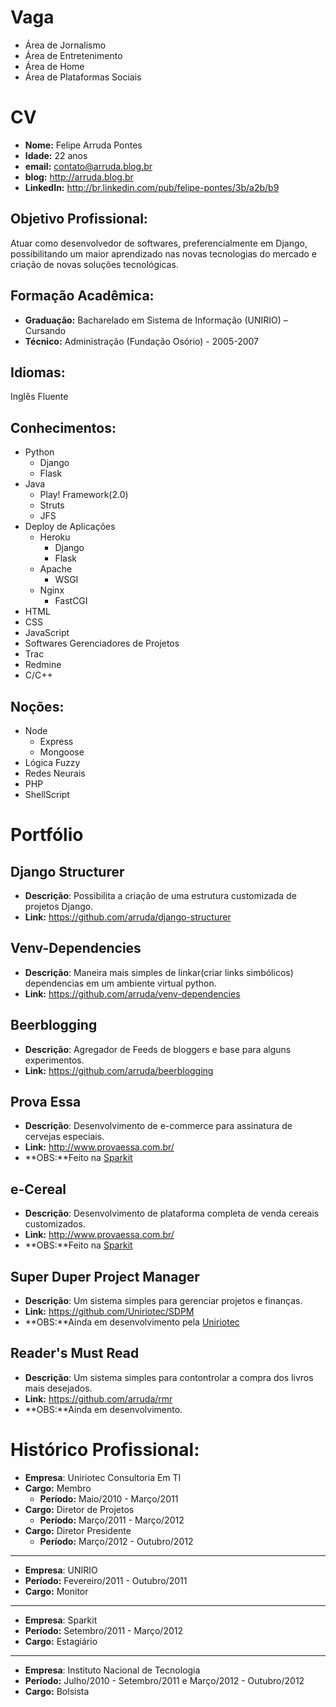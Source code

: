 Vaga
====

* Área de Jornalismo
* Área de Entretenimento
* Área de Home
* Área de Plataformas Sociais


CV
==

* **Nome:** Felipe Arruda Pontes
* **Idade:** 22 anos
* **email:** contato@arruda.blog.br
* **blog:** http://arruda.blog.br
* **LinkedIn:** http://br.linkedin.com/pub/felipe-pontes/3b/a2b/b9

Objetivo Profissional:
----------------------

Atuar como desenvolvedor de softwares, preferencialmente em Django,
possibilitando um maior aprendizado nas novas tecnologias do mercado e criação de novas soluções tecnológicas. 

Formação Acadêmica:
-------------------

* **Graduação:** Bacharelado em Sistema de Informação (UNIRIO) – Cursando
* **Técnico:** Administração (Fundação Osório) - 2005-2007

Idiomas:
--------
Inglês Fluente

Conhecimentos:
--------------

* Python
  * Django
  * Flask
* Java
  * Play! Framework(2.0)
  * Struts
  * JFS 
* Deploy de Aplicações
  * Heroku
    * Django
    * Flask
  * Apache
    * WSGI
  * Nginx
    * FastCGI
* HTML
* CSS
* JavaScript
* Softwares Gerenciadores de Projetos
 * Trac
 * Redmine
* C/C++

Noções:
------
* Node
  * Express
  * Mongoose
* Lógica Fuzzy
* Redes Neurais
* PHP
* ShellScript

Portfólio
=========

Django Structurer
-----------------
* **Descrição**: Possibilita a criação de uma estrutura customizada de projetos Django.
* **Link:** https://github.com/arruda/django-structurer

Venv-Dependencies
-----------------
* **Descrição**: Maneira mais simples de linkar(criar links simbólicos) dependencias em um ambiente virtual python.
* **Link:** https://github.com/arruda/venv-dependencies

Beerblogging
------------
* **Descrição**: Agregador de Feeds de bloggers e base para alguns experimentos.
* **Link:** https://github.com/arruda/beerblogging

Prova Essa
----------
* **Descrição**: Desenvolvimento de e-commerce para assinatura de cervejas especiais. 
* **Link:** http://www.provaessa.com.br/
* **OBS:**Feito na [Sparkit](http://www.sparkit.com.br/)

e-Cereal
----------
* **Descrição**: Desenvolvimento de plataforma completa de venda cereais customizados.
* **Link:** http://www.provaessa.com.br/
* **OBS:**Feito na [Sparkit](http://www.sparkit.com.br/)

Super Duper Project Manager
--------------------------
* **Descrição**: Um sistema simples para gerenciar projetos e finanças.
* **Link:** https://github.com/Uniriotec/SDPM
* **OBS:**Ainda em desenvolvimento pela [Uniriotec](https://github.com/Uniriotec)

Reader's Must Read
--------------------------
* **Descrição**: Um sistema simples para contontrolar a compra dos livros mais desejados.
* **Link:** https://github.com/arruda/rmr
* **OBS:**Ainda em desenvolvimento.

Histórico Profissional:
======================

* **Empresa**: Uniriotec Consultoria Em TI
* **Cargo:** Membro
  * **Período:** Maio/2010 - Março/2011
* **Cargo:** Diretor de Projetos
  * **Período:** Março/2011 - Março/2012
* **Cargo:** Diretor Presidente
  * **Período:** Março/2012 - Outubro/2012

-------------------------
* **Empresa**: UNIRIO
* **Período:** Fevereiro/2011 - Outubro/2011
* **Cargo:** Monitor

-------------------------
* **Empresa**: Sparkit
* **Período:** Setembro/2011 - Março/2012
* **Cargo:** Estagiário

-------------------------
* **Empresa**: Instituto Nacional de Tecnologia
* **Período:** Julho/2010 - Setembro/2011 e Março/2012 - Outubro/2012
* **Cargo:** Bolsista
